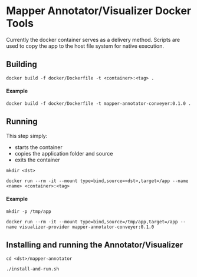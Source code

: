# Mapper Annotator/Visualizer Docker Tools
Currently the docker container serves as a delivery method.  Scripts are used to copy the app to the host file system for native execution.

## Building
`docker build -f docker/Dockerfile -t <container>:<tag> .`

#### Example
`docker build -f docker/Dockerfile -t mapper-annotator-conveyer:0.1.0 .`

## Running
This step simply: 
* starts the container
* copies the application folder and source
* exits the container

`mkdir <dst>`

`docker run --rm -it --mount type=bind,source=<dst>,target=/app --name <name> <container>:<tag>`

#### Example
`mkdir -p /tmp/app`

`docker run --rm -it --mount type=bind,source=/tmp/app,target=/app --name visualizer-provider mapper-annotator-conveyer:0.1.0`

## Installing and running the Annotator/Visualizer
`cd <dst>/mapper-annotator`

`./install-and-run.sh`
